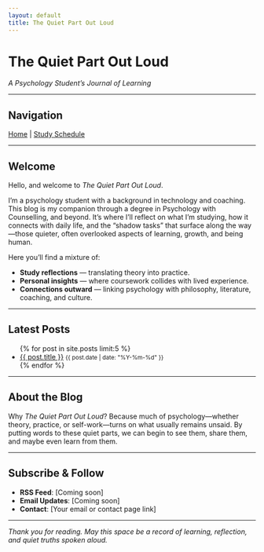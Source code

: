 ```yaml
---
layout: default
title: The Quiet Part Out Loud
---
```


# The Quiet Part Out Loud  
*A Psychology Student’s Journal of Learning*  

---

## Navigation  
[Home](/index.md) | [Study Schedule](/schedule.md)

---

## Welcome  

Hello, and welcome to *The Quiet Part Out Loud*.  

I’m a psychology student with a background in technology and coaching. This blog is my companion through a degree in Psychology with Counselling, and beyond. It’s where I’ll reflect on what I’m studying, how it connects with daily life, and the “shadow tasks” that surface along the way—those quieter, often overlooked aspects of learning, growth, and being human.  

Here you’ll find a mixture of:  
- **Study reflections** — translating theory into practice.  
- **Personal insights** — where coursework collides with lived experience.  
- **Connections outward** — linking psychology with philosophy, literature, coaching, and culture.  

---

## Latest Posts  

<ul>
  {% for post in site.posts limit:5 %}
    <li>
      <a href="{{ post.url | relative_url }}">{{ post.title }}</a>
      <small>{{ post.date | date: "%Y-%m-%d" }}</small>
    </li>
  {% endfor %}
</ul>

---

## About the Blog  

Why *The Quiet Part Out Loud*? Because much of psychology—whether theory, practice, or self-work—turns on what usually remains unsaid. By putting words to these quiet parts, we can begin to see them, share them, and maybe even learn from them.  

---

## Subscribe & Follow  

- **RSS Feed**: [Coming soon]  
- **Email Updates**: [Coming soon]  
- **Contact**: [Your email or contact page link]  

---

*Thank you for reading. May this space be a record of learning, reflection, and quiet truths spoken aloud.*
